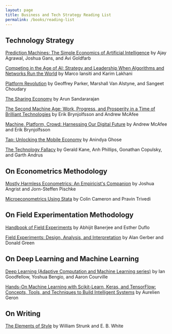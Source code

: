 ```yaml
---
layout: page
title: Business and Tech Strategy Reading List
permalink: /books/reading-list
---
```


## Technology Strategy

[Prediction Machines: The Simple Economics of Artificial Intelligence](https://amzn.to/39aRRl1) by Ajay Agrawal, Joshua Gans, and Avi Goldfarb

[Competing in the Age of AI: Strategy and Leadership When Algorithms and Networks Run the World](https://amzn.to/2QiYol2) by Marco Iansiti and Karim Lakhani

[Platform Revolution](https://amzn.to/2PVai5T) by Geoffrey Parker, Marshall Van Alstyne, and Sangeet Choudary

[The Sharing Economy](https://amzn.to/2MmK3Tq) by Arun Sandararajan

[The Second Machine Age: Work, Progress, and Prosperity in a Time of Brilliant Technologies](https://amzn.to/373BTHB) by Erik Brynjolfsson and Andrew McAfee

[Machine, Platform, Crowd: Harnessing Our Digital Future](https://amzn.to/36ZRlV2) by Andrew McAfee and Erik Brynjolfsson

[Tap: Unlocking the Mobile Economy](https://amzn.to/2sTZdJg) by Anindya Ghose

[The Technology Fallacy](https://amzn.to/2PQo21G) by Gerald Kane, Anh Phillips, Gonathan Copulsky, and Garth Andrus


## On Econometrics Methodology

[Mostly Harmless Econometrics: An Empiricist's Companion](https://amzn.to/2F0bGOp) by Joshua Angrist and Jorn-Steffen Pischke

[Microeconometrics Using Stata](https://amzn.to/34STSPF) by Colin Cameron and Pravin Trivedi


## On Field Experimentation Methodology

[Handbook of Field Experiments](https://amzn.to/35SJHvB) by Abhijit Banerjee and Esther Duflo

[Field Experiments: Design, Analysis, and Interpretation](https://amzn.to/2MnQoyc) by Alan Gerber and Donald Green


## On Deep Learning and Machine Learning

[Deep Learning (Adaptive Computation and Machine Learning series)](https://amzn.to/2s4es2d) by Ian Goodfellow, Yoshua Bengio, and Aaron Courville

[Hands-On Machine Learning with Scikit-Learn, Keras, and TensorFlow: Concepts, Tools, and Techniques to Build Intelligent Systems](https://amzn.to/2MmoEtS) by Aurelien Geron


## On Writing
[The Elements of Style](https://amzn.to/2Zocw0v) by William Strunk and E. B. White
